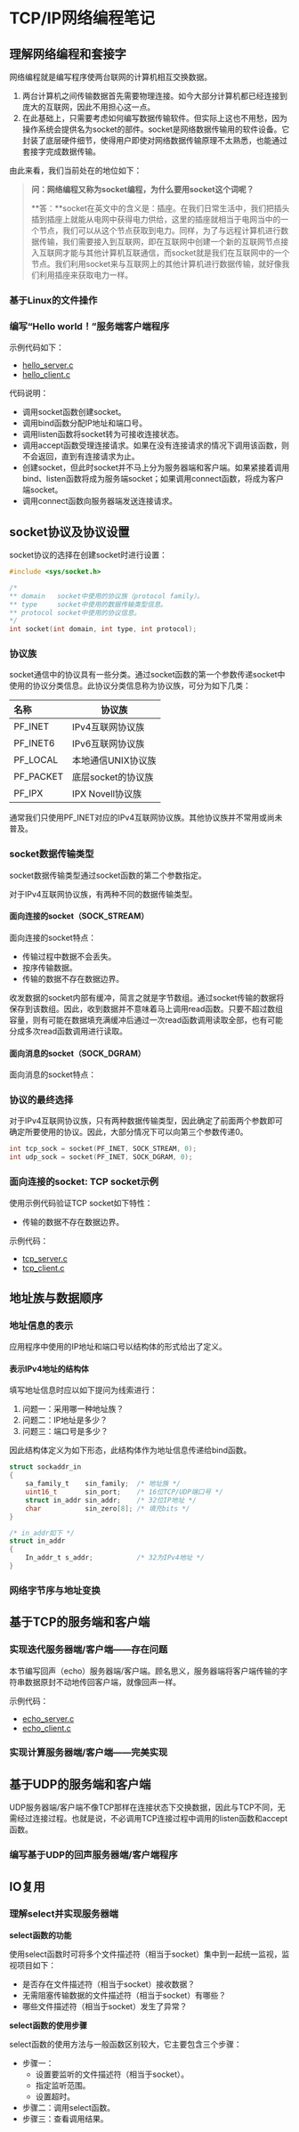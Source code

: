 # TCP/IP网络编程笔记

## 理解网络编程和套接字

网络编程就是编写程序使两台联网的计算机相互交换数据。

1. 两台计算机之间传输数据首先需要物理连接。如今大部分计算机都已经连接到庞大的互联网，因此不用担心这一点。
2. 在此基础上，只需要考虑如何编写数据传输软件。但实际上这也不用愁，因为操作系统会提供名为socket的部件。socket是网络数据传输用的软件设备。它封装了底层硬件细节，使得用户即使对网络数据传输原理不太熟悉，也能通过套接字完成数据传输。

由此来看，我们当前处在的地位如下：



> **问：网络编程又称为socket编程，为什么要用socket这个词呢？**
> 
> **答：**socket在英文中的含义是：插座。在我们日常生活中，我们把插头插到插座上就能从电网中获得电力供给，这里的插座就相当于电网当中的一个节点，我们可以从这个节点获取到电力。同样，为了与远程计算机进行数据传输，我们需要接入到互联网，即在互联网中创建一个新的互联网节点接入互联网才能与其他计算机互联通信，而socket就是我们在互联网中的一个节点。我们利用socket来与互联网上的其他计算机进行数据传输，就好像我们利用插座来获取电力一样。



### 基于Linux的文件操作







### 编写“Hello world！”服务端客户端程序

示例代码如下：
- [hello_server.c](https://github.com/cellphonef/Learn/blob/main/NetworkProgramming/code/hello_server.c)
- [hello_client.c](https://github.com/cellphonef/Learn/blob/main/NetworkProgramming/code/hello_client.c)

代码说明：
- 调用socket函数创建socket。
- 调用bind函数分配IP地址和端口号。
- 调用listen函数将socket转为可接收连接状态。
- 调用accept函数受理连接请求。如果在没有连接请求的情况下调用该函数，则不会返回，直到有连接请求为止。
- 创建socket，但此时socket并不马上分为服务器端和客户端。如果紧接着调用bind、listen函数将成为服务端socket；如果调用connect函数，将成为客户端socket。
- 调用connect函数向服务器端发送连接请求。



## socket协议及协议设置

socket协议的选择在创建socket时进行设置：

```c
#include <sys/socket.h>

/*
** domain   socket中使用的协议族（protocol family）。
** type     socket中使用的数据传输类型信息。
** protocol socket中使用的协议信息。
*/
int socket(int domain, int type, int protocol);
```



### 协议族

socket通信中的协议具有一些分类。通过socket函数的第一个参数传递socket中使用的协议分类信息。此协议分类信息称为协议族，可分为如下几类：

| 名称      | 协议族             |
| :-------- | ------------------ |
| PF_INET   | IPv4互联网协议族   |
| PF_INET6  | IPv6互联网协议族   |
| PF_LOCAL  | 本地通信UNIX协议族 |
| PF_PACKET | 底层socket的协议族 |
| PF_IPX    | IPX Novell协议族   |

通常我们只使用PF_INET对应的IPv4互联网协议族。其他协议族并不常用或尚未普及。



### socket数据传输类型

socket数据传输类型通过socket函数的第二个参数指定。

对于IPv4互联网协议族，有两种不同的数据传输类型。

#### 面向连接的socket（SOCK_STREAM）

面向连接的socket特点：
- 传输过程中数据不会丢失。
- 按序传输数据。
- 传输的数据不存在数据边界。



收发数据的socket内部有缓冲，简言之就是字节数组。通过socket传输的数据将保存到该数组。因此，收到数据并不意味着马上调用read函数。只要不超过数组容量，则有可能在数据填充满缓冲后通过一次read函数调用读取全部，也有可能分成多次read函数调用进行读取。





#### 面向消息的socket（SOCK_DGRAM）

面向消息的socket特点：







### 协议的最终选择

对于IPv4互联网协议族，只有两种数据传输类型，因此确定了前面两个参数即可确定所要使用的协议。因此，大部分情况下可以向第三个参数传递0。

```C
int tcp_sock = socket(PF_INET, SOCK_STREAM, 0);
int udp_sock = socket(PF_INET, SOCK_DGRAM, 0);
```



### 面向连接的socket: TCP socket示例

使用示例代码验证TCP socket如下特性：

* 传输的数据不存在数据边界。



示例代码：

* [tcp_server.c](https://github.com/cellphonef/Learn/blob/main/NetworkProgramming/code/tcp_server.c)
* [tcp_client.c](https://github.com/cellphonef/Learn/blob/main/NetworkProgramming/code/tcp_client.c)





## 地址族与数据顺序



### 地址信息的表示

应用程序中使用的IP地址和端口号以结构体的形式给出了定义。

#### 表示IPv4地址的结构体

填写地址信息时应以如下提问为线索进行：

1. 问题一：采用哪一种地址族？
2. 问题二：IP地址是多少？
3. 问题三：端口号是多少？

因此结构体定义为如下形态，此结构体作为地址信息传递给bind函数。

```C
struct sockaddr_in
{
    sa_family_t    sin_family;  /* 地址族 */
    uint16_t       sin_port;    /* 16位TCP/UDP端口号 */
    struct in_addr sin_addr;    /* 32位IP地址 */
    char           sin_zero[8]; /* 填充bits */
}

/* in_addr如下 */
struct in_addr
{
    In_addr_t s_addr;           /* 32为IPv4地址 */
}
```



### 网络字节序与地址变换









## 基于TCP的服务端和客户端



### 实现迭代服务器端/客户端——存在问题

本节编写回声（echo）服务器端/客户端。顾名思义，服务器端将客户端传输的字符串数据原封不动地传回客户端，就像回声一样。



示例代码：

* [echo_server.c](https://github.com/cellphonef/Learn/blob/main/NetworkProgramming/code/echo_server.c)
* [echo_client.c](https://github.com/cellphonef/Learn/blob/main/NetworkProgramming/code/echo_client.c)





### 实现计算服务器端/客户端——完美实现











## 基于UDP的服务端和客户端

UDP服务器端/客户端不像TCP那样在连接状态下交换数据，因此与TCP不同，无需经过连接过程。也就是说，不必调用TCP连接过程中调用的listen函数和accept函数。





### 编写基于UDP的回声服务器端/客户端程序















## IO复用



### 理解select并实现服务器端

**select函数的功能**

使用select函数时可将多个文件描述符（相当于socket）集中到一起统一监视，监视项目如下：

- 是否存在文件描述符（相当于socket）接收数据？
- 无需阻塞传输数据的文件描述符（相当于socket）有哪些？
- 哪些文件描述符（相当于socket）发生了异常？



**select函数的使用步骤**

select函数的使用方法与一般函数区别较大，它主要包含三个步骤：

- 步骤一：
  - 设置要监听的文件描述符（相当于socket）。
  - 指定监听范围。
  - 设置超时。
- 步骤二：调用select函数。
- 步骤三：查看调用结果。












